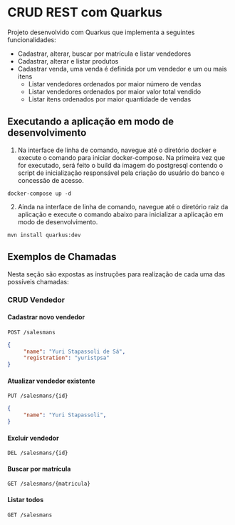 # CRUD REST com Quarkus

Projeto desenvolvido com Quarkus que implementa a seguintes funcionalidades:

- Cadastrar, alterar, buscar por matrícula e listar vendedores
- Cadastrar, alterar e listar produtos
- Cadastrar venda, uma venda é definida por um vendedor e um ou mais itens
  - Listar vendedores ordenados por maior número de vendas
  - Listar vendedores ordenados por maior valor total vendido
  - Listar itens ordenados por maior quantidade de vendas

## Executando a aplicação em modo de desenvolvimento

1. Na interface de linha de comando, navegue até o diretório docker e execute o comando para iniciar docker-compose. Na primeira vez que for executado, será feito o build da imagem do postgresql contendo o script de inicialização responsável pela criação do usuário do banco e concessão de acesso.

```shell script
docker-compose up -d
```

2. Ainda na interface de linha de comando, navegue até o diretório raiz da aplicação e execute o comando abaixo para inicializar a aplicação em modo de desenvolvimento.

```shell script
mvn install quarkus:dev
```

## Exemplos de Chamadas

Nesta seção são expostas as instruções para realização de cada uma das possíveis chamadas:

### CRUD Vendedor

#### Cadastrar novo vendedor

`POST /salesmans`

```json
{
	 "name": "Yuri Stapassoli de Sá",
	 "registration": "yuristpsa"
}
```
#### Atualizar vendedor existente

`PUT /salesmans/{id}`

```json
{
	 "name": "Yuri Stapassoli",
}
```

#### Excluir vendedor

`DEL /salesmans/{id}`

#### Buscar por matrícula

`GET /salesmans/{matricula}`

#### Listar todos

`GET /salesmans`
